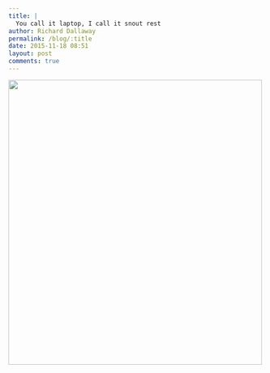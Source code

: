 ```yaml
---
title: |
  You call it laptop, I call it snout rest
author: Richard Dallaway
permalink: /blog/:title
date: 2015-11-18 08:51
layout: post
comments: true
---
```


<div><a href="//static.skitters.dallaway.com/tp_2015-11-17_14_52_48.jpg"><img src="//static.skitters.dallaway.com/tp_thumb_2015-11-17_14_52_48.jpg" width="500" height="562"/></a></div>

  
      
